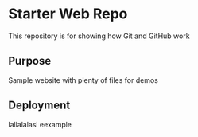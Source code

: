 # Starter Web Repo

This repository is for showing how Git and GitHub work

## Purpose

Sample website with plenty of files for demos

## Deployment
lallalalasl eexample